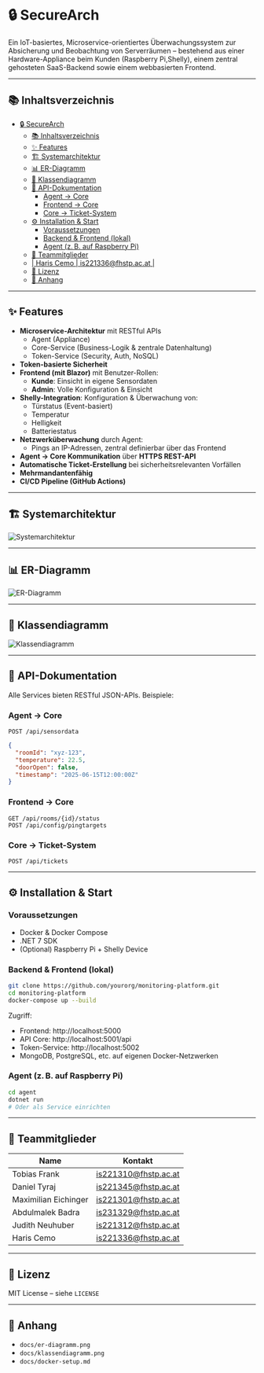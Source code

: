 # 🔒 SecureArch

Ein IoT-basiertes, Microservice-orientiertes Überwachungssystem zur Absicherung und Beobachtung von Serverräumen – bestehend aus einer Hardware-Appliance beim Kunden (Raspberry Pi,Shelly), einem zentral gehosteten SaaS-Backend sowie einem webbasierten Frontend.

---

## 📚 Inhaltsverzeichnis

- [🔒 SecureArch](#-securearch)
  - [📚 Inhaltsverzeichnis](#-inhaltsverzeichnis)
  - [✨ Features](#-features)
  - [🏗️ Systemarchitektur](#️-systemarchitektur)
  - [📊 ER-Diagramm](#-er-diagramm)
  - [🧱 Klassendiagramm](#-klassendiagramm)
  - [📡 API-Dokumentation](#-api-dokumentation)
    - [Agent → Core](#agent--core)
    - [Frontend → Core](#frontend--core)
    - [Core → Ticket-System](#core--ticket-system)
  - [⚙️ Installation \& Start](#️-installation--start)
    - [Voraussetzungen](#voraussetzungen)
    - [Backend \& Frontend (lokal)](#backend--frontend-lokal)
    - [Agent (z. B. auf Raspberry Pi)](#agent-zb-auf-raspberry-pi)
  - [👥 Teammitglieder](#-teammitglieder)
  - [| Haris Cemo            | is221336@fhstp.ac.at  |](#-haris-cemo-------------is221336fhstpacat--)
  - [📄 Lizenz](#-lizenz)
  - [📎 Anhang](#-anhang)

---

## ✨ Features

- **Microservice-Architektur** mit RESTful APIs
    - Agent (Appliance)
    - Core-Service (Business-Logik & zentrale Datenhaltung)
    - Token-Service (Security, Auth, NoSQL)
- **Token-basierte Sicherheit**
- **Frontend (mit Blazor)** mit Benutzer-Rollen:
    - **Kunde**: Einsicht in eigene Sensordaten
    - **Admin**: Volle Konfiguration & Einsicht
- **Shelly-Integration**: Konfiguration & Überwachung von:
    - Türstatus (Event-basiert)
    - Temperatur
    - Helligkeit 
    - Batteriestatus
- **Netzwerküberwachung** durch Agent:
    - Pings an IP-Adressen, zentral definierbar über das Frontend
- **Agent → Core Kommunikation** über **HTTPS REST-API**
- **Automatische Ticket-Erstellung** bei sicherheitsrelevanten Vorfällen
- **Mehrmandantenfähig**
- **CI/CD Pipeline (GitHub Actions)**

---

## 🏗️ Systemarchitektur

![Systemarchitektur](./docs/architektur.png)

---

## 📊 ER-Diagramm

![ER-Diagramm](./docs/er-diagramm.png)

---

## 🧱 Klassendiagramm

![Klassendiagramm](./docs/klassendiagramm.png)

---

## 📡 API-Dokumentation

Alle Services bieten RESTful JSON-APIs. Beispiele:

### Agent → Core

`POST /api/sensordata`
```json
{
  "roomId": "xyz-123",
  "temperature": 22.5,
  "doorOpen": false,
  "timestamp": "2025-06-15T12:00:00Z"
}
```

### Frontend → Core

`GET /api/rooms/{id}/status`  
`POST /api/config/pingtargets`

### Core → Ticket-System

`POST /api/tickets`


---

## ⚙️ Installation & Start

### Voraussetzungen

- Docker & Docker Compose
- .NET 7 SDK
- (Optional) Raspberry Pi + Shelly Device

### Backend & Frontend (lokal)

```bash
git clone https://github.com/yourorg/monitoring-platform.git
cd monitoring-platform
docker-compose up --build
```

Zugriff:
- Frontend: http://localhost:5000
- API Core: http://localhost:5001/api
- Token-Service: http://localhost:5002
- MongoDB, PostgreSQL, etc. auf eigenen Docker-Netzwerken

### Agent (z. B. auf Raspberry Pi)

```bash
cd agent
dotnet run
# Oder als Service einrichten
```

---

## 👥 Teammitglieder

| Name                  | Kontakt               |
|-----------------------|-----------------------|
| Tobias Frank          | is221310@fhstp.ac.at  |
| Daniel Tyraj          | is221345@fhstp.ac.at  |
| Maximilian Eichinger  | is221301@fhstp.ac.at  |
| Abdulmalek Badra      | is231329@fhstp.ac.at  |
| Judith Neuhuber       | is221312@fhstp.ac.at  |
| Haris Cemo            | is221336@fhstp.ac.at  |
---

## 📄 Lizenz

MIT License – siehe `LICENSE`

---

## 📎 Anhang

- `docs/er-diagramm.png`
- `docs/klassendiagramm.png`
- `docs/docker-setup.md`
